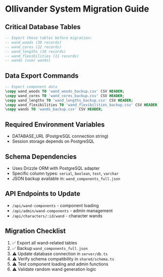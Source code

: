 # Ollivander System Migration Guide

## Critical Database Tables
```sql
-- Export these tables before migration:
-- wand_woods (38 records)
-- wand_cores (22 records) 
-- wand_lengths (10 records)
-- wand_flexibilities (11 records)
-- wands (user wands)
```

## Data Export Commands
```sql
-- Export component data
\copy wand_woods TO 'wand_woods_backup.csv' CSV HEADER;
\copy wand_cores TO 'wand_cores_backup.csv' CSV HEADER;
\copy wand_lengths TO 'wand_lengths_backup.csv' CSV HEADER;
\copy wand_flexibilities TO 'wand_flexibilities_backup.csv' CSV HEADER;
\copy wands TO 'wands_backup.csv' CSV HEADER;
```

## Required Environment Variables
- DATABASE_URL (PostgreSQL connection string)
- Session storage depends on PostgreSQL

## Schema Dependencies
- Uses Drizzle ORM with PostgreSQL adapter
- Specific column types: `serial`, `boolean`, `text`, `varchar`
- JSON backup available in: `wand_components_full.json`

## API Endpoints to Update
- `/api/wand-components` - component loading
- `/api/admin/wand-components` - admin management  
- `/api/characters/:id/wand` - character wands

## Migration Checklist
1. ✅ Export all wand-related tables
2. ✅ Backup `wand_components_full.json`
3. ⚠️ Update database connection in `server/db.ts`
4. ⚠️ Verify schema compatibility in `shared/schema.ts`
5. ⚠️ Test component loading and admin functions
6. ⚠️ Validate random wand generation logic